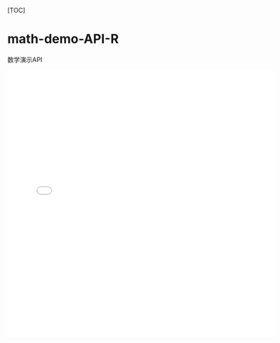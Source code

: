 [TOC]

# math-demo-API-R

数学演示API


<iframe src='./img/ggplot/dinosaur.html' frameborder="0" width='600' height='600'>